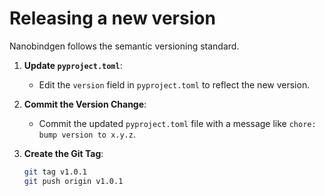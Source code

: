# Releasing a new version

Nanobindgen follows the semantic versioning standard.

1. **Update `pyproject.toml`**:
   - Edit the `version` field in `pyproject.toml` to reflect the new version.

2. **Commit the Version Change**:
   - Commit the updated `pyproject.toml` file with a message like `chore: bump version to x.y.z`.

3. **Create the Git Tag**:
     ```bash
     git tag v1.0.1
     git push origin v1.0.1
     ```